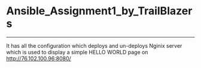 # Ansible_Assignment1_by_TrailBlazers
--------------------------------------

It has all the configuration which deploys and un-deploys Nginix server which is used to display a simple HELLO WORLD page on 
http://76.102.100.96:8080/ 

